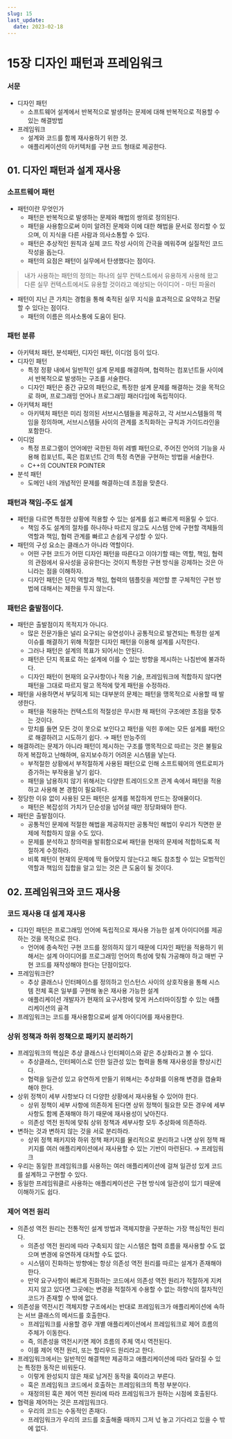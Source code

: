 ```yaml
---
slug: 15
last_update:
  date: 2023-02-18
---
```


# 15장 디자인 패턴과 프레임워크

### 서문

- 디자인 패턴
  - 소프트웨어 설계에서 반복적으로 발생하는 문제에 대해 반복적으로 적용할 수 있는 해결방법
- 프레임워크
  - 설계와 코드를 함께 재사용하기 위한 것.
  - 애플리케이션의 아키텍처를 구현 코드 형태로 제공한다.

## 01. 디자인 패턴과 설계 재사용

### 소프트웨어 패턴

- 패턴이란 무엇인가
  - 패턴은 반복적으로 발생하는 문제와 해법의 쌍의로 정의된다.
  - 패턴을 사용함으로써 이미 알려진 문제와 이에 대한 해법을 문서로 정리할 수 있으며, 이 지식을 다른 사람과 의사소통할 수 있다.
  - 패턴은 추상적인 원칙과 실제 코드 작성 사이의 간극을 메워주며 실질적인 코드 작성을 돕는다.
  - 패턴의 요점은 패턴이 실무에서 탄생했다는 점이다.

> 내가 사용하는 패턴의 정의는 하나의 실무 컨텍스트에서 유용하게 사용해 왔고 다른 실무 컨텍스트에서도 유용할 것이라고 예상되는 아이디어 - 마틴 파울러

- 패턴이 지닌 큰 가치는 경험을 통해 축적된 실무 지식을 효과적으로 요약하고 전달할 수 있다는 점이다.
  - 패턴의 이름은 의사소통에 도움이 된다.

### 패턴 분류

- 아키텍처 패턴, 분석패턴, 디자인 패턴, 이디엄 등이 있다.
- 디자인 패턴
  - 특정 정황 내에서 일반적인 설계 문제를 해결하며, 협력하는 컴포넌트들 사이에서 반복적으로 발생하는 구조를 서술한다.
  - 디자인 패턴은 중간 규모의 패턴으로, 특정한 설계 문제를 해결하는 것을 목적으로 하며, 프로그래밍 언어나 프로그래밍 패러다임에 독립적이다.
- 아키텍처 패턴
  - 아키텍처 패턴은 미리 정의된 서브시스템들을 제공하고, 각 서브시스템들의 책임을 정의하며, 서브시스템들 사이의 관계를 조직화하는 규칙과 가이드라인을 포함한다.
- 이디엄
  - 특정 프로그램이 언어에만 국한된 하위 레벨 패턴으로, 주어진 언어의 기능을 사용해 컴포넌트, 혹은 컴포넌트 간의 특정 측면을 구현하는 방법을 서술한다.
  - C++의 COUNTER POINTER
- 분석 패턴
  - 도메인 내의 개념적인 문제를 해결하는데 초점을 맞춘다.

### 패턴과 책임-주도 설계

- 패턴을 다르면 특정한 상황에 적용할 수 있는 설계를 쉽고 빠르게 떠올릴 수 있다.
  - 책임 주도 설계의 절차를 하나하나 따르지 않고도 시스템 안에 구현할 객체들의 역할과 책임, 협력 관계를 빠르고 손쉽게 구성할 수 있다.
- 패턴의 구성 요소는 클래스가 아니라 역할이다.
  - 어떤 구현 코드가 어떤 디자인 패턴을 따른다고 이야기할 때는 역할, 책임, 협력의 관점에서 유사성을 공유한다는 것이지 특정한 구현 방식을 강제하는 것은 아니라는 점을 이해하자.
  - 디자인 패턴은 단지 역할과 책임, 협력의 템플릿을 제안할 뿐 구체적인 구현 방법에 대해서는 제한을 두지 않는다.

### 패턴은 출발점이다.

- 패턴은 출발점이지 목적지가 아니다.
  - 많은 전문가들은 널리 요구되는 유연성이나 공통적으로 발견되는 특정한 설계 이슈를 해결하기 위해 적절한 디자인 패턴을 이용해 설계를 시작한다.
  - 그러나 패턴은 설계의 목표가 되어서는 안된다.
  - 패턴은 단지 목표로 하는 설계에 이를 수 있는 방향을 제시하는 나침반에 불과하다.
  - 디자인 패턴이 현재의 요구사항이나 적용 기술, 프레임워크에 적합하지 않다면 패턴을 그대로 따르지 말고 목적에 맞게 패턴을 수정하라.
- 패턴을 사용하면서 부딪히게 되는 대부분의 문제는 패턴을 맹목적으로 사용할 때 발생한다.
  - 패턴을 적용하는 컨텍스트의 적절성은 무시한 채 패턴의 구조에만 초점을 맞추는 것이다.
  - 망치를 들면 모든 것이 못으로 보인다고 패턴을 익힌 후에는 모든 설계를 패턴으로 해결하려고 시도하기 쉽다. → 패턴 만능주의
- 해결하려는 문제가 아니라 패턴이 제시하는 구조를 맹목적으로 따르는 것은 불필요하게 복잡하고 난해하며, 유지보수하기 어려운 시스템을 낳는다.
  - 부적절한 상황에서 부적절하게 사용된 패턴으로 인해 소프트웨어의 엔트로피가 증가하는 부작용을 낳기 쉽다.
  - 패턴을 남용하지 않기 위해서는 다양한 트레이드오프 관계 속에서 패턴을 적용하고 사용해 본 경험이 필요하다.
- 정당한 이유 없이 사용된 모든 패턴은 설계를 복잡하게 만드는 장애물이다.
  - 패턴은 복잡성의 가치가 단순성을 넘어설 때만 정당화돼야 한다.
- 패턴은 출발점이다.
  - 공통적인 문제에 적절한 해법을 제공하지만 공통적인 해법이 우리가 직면한 문제에 적합하지 않을 수도 있다.
  - 문제를 분석하고 창의력을 발휘함으로써 패턴을 현재의 문제에 적합하도록 적절하게 수정하라.
  - 비록 패턴이 현재의 문제에 딱 들어맞지 않는다고 해도 참조할 수 있는 모범적인 역할과 책임의 집합을 알고 있는 것은 큰 도움이 될 것이다.

## 02. 프레임워크와 코드 재사용

### 코드 재사용 대 설계 재사용

- 디자인 패턴은 프로그래밍 언어에 독립적으로 재사용 가능한 설계 아이디어를 제공하는 것을 목적으로 한다.
  - 언어에 종속적인 구현 코드를 정의하지 않기 때문에 디자인 패턴을 적용하기 위해서는 설계 아이디어를 프로그래밍 언어의 특성에 맞춰 가공해야 하고 매번 구현 코드를 재작성해야 한다는 단점이있다.
- 프레임워크란?
  - 추상 클래스나 인터페이스를 정의하고 인스턴스 사이의 상호작용을 통해 시스템 전체 혹은 일부를 구현해 놓은 재사용 가능한 설계
  - 애플리케이션 개발자가 현재의 요구사항에 맞게 커스터마이징할 수 있는 애플리케이션의 골격
- 프레임워크는 코드를 재사용함으로써 설계 아이디어를 재사용한다.

### 상위 정책과 하위 정책으로 패키지 분리하기

- 프레임워크의 핵심은 추상 클래스나 인터페이스와 같은 추상화라고 볼 수 있다.
  - 추상클래스, 인터페이스로 인한 일관성 있는 협력을 통해 재사용성을 향상시킨다.
  - 협력을 일관성 있고 유연하게 만들기 위해서는 추상화를 이용해 변경을 캡슐화해야 한다.
- 상위 정책이 세부 사항보다 더 다양한 상황에서 재사용될 수 있어야 한다.
  - 상위 정책이 세부 사항에 의존하게 된다면 상위 정책이 필요한 모든 경우에 세부 사항도 함께 존재해야 하기 때문에 재사용성이 낮아진다.
  - 의존성 역전 원칙에 맞춰 상위 정책과 세부사항 모두 추상화에 의존하라.
- 변하는 것과 변하지 않는 것을 서로 분리하라.
  - 상위 정책 패키지와 하위 정책 패키지를 물리적으로 분리하고 나면 상위 정책 패키지를 여러 애플리케이션에서 재사용할 수 있는 기반이 마련된다. → 프레임워크
- 우리는 동일한 프레임워크를 사용하는 여러 애플리케이션에 걸쳐 일관성 있게 코드를 설계하고 구현할 수 있다.
- 동일한 프레임워클르 사용하는 애플리케이션은 구현 방식에 일관성이 있기 때문에 이해하기도 쉽다.

### 제어 역전 원리

- 의존성 역전 원리는 전통적인 설계 방법과 객체지향을 구분하는 가장 핵심적인 원리다.
  - 의존성 역전 원리에 따라 구축되지 않는 시스템은 협력 흐름을 재사용할 수도 없으며 변경에 유연하게 대처할 수도 없다.
  - 시스템이 진화하는 방향에는 항상 의존성 역전 원리를 따르는 설계가 존재해야 한다.
  - 만약 요구사항이 빠르게 진화하는 코드에서 의존성 역전 원리가 적절하게 지켜지지 않고 있다면 그곳에는 변경을 적절하게 수용할 수 없는 하향식의 절차적인 코드가 존재할 수 밖에 없다.
- 의존성을 역전시킨 객체지향 구조에서는 반대로 프레임워크가 애플리케이션에 속하는 서브 클래스의 메서드를 호출한다.
  - 프레임워크를 사용할 경우 개별 애플리케이션에서 프레임워크로 제어 흐름의 주체가 이동한다.
  - 즉, 의존성을 역전시키면 제어 흐름의 주체 역시 역전된다.
  - 이를 제어 역전 원리, 또는 할리우드 원리라고 한다.
- 프레임워크에서는 일반적인 해결책만 제공하고 애플리케이션에 따라 달라질 수 있는 특정한 동작은 비워둔다.
  - 이렇게 완성되지 않은 채로 남겨진 동작을 훅이라고 부른다.
  - 훅은 프레임워크 코드에서 호출하는 프레임워크의 특정 부분이다.
  - 재정의된 훅은 제어 역전 원리에 따라 프레임워크가 원하는 시점에 호출된다.
- 협력을 제어하는 것은 프레임워크다.
  - 우리의 코드는 수동적인 존재다.
  - 프레임워크가 우리의 코드를 호출해줄 때까지 그저 넋 놓고 기다리고 있을 수 밖에 없다.

